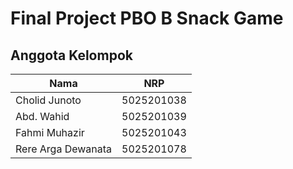 # Final Project PBO B Snack Game

## Anggota Kelompok

| Nama                | NRP           |
| -------------       |:-------------:|
| Cholid Junoto       | 5025201038    |
| Abd. Wahid          | 5025201039    |
| Fahmi Muhazir       | 5025201043    |
| Rere Arga Dewanata  | 5025201078    |
